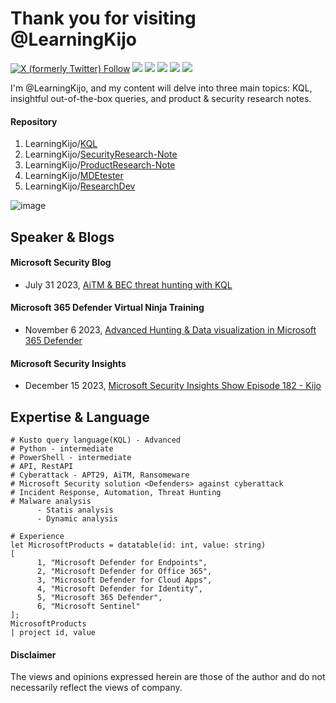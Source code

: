 # Thank you for visiting @LearningKijo
<a href="https://twitter.com/kj_ninja25"><img alt="X (formerly Twitter) Follow" src="https://img.shields.io/twitter/follow/kj_ninja25"></a>
<a href="https://www.linkedin.com/in/kijo-girardi/"><img src="https://img.shields.io/badge/-Linkedin-0077B5.svg?logo=linkedin&style=popout"></a>
<a href="https://learn.microsoft.com/en-us/azure/data-explorer/kusto/query/"><img src="https://img.shields.io/badge/Azure-KQL-00B2FF.svg?logo=microsoftazure&style=popout"></a>
<a href="https://learn.microsoft.com/en-us/azure/data-explorer/kusto/query/"><img src="https://img.shields.io/badge/Azure%20Data%20Explorer-%230078D4.svg?&style=popout&logo=azure%20data%20explorer&logoColor=white"/></a>
<img src="https://img.shields.io/badge/PowerShell-%235391FE.svg?&style=popout&logo=powershell&logoColor=white" /> <img src="https://img.shields.io/badge/-Python-FFFFFF.svg?logo=python&style=popout"> <br>


I'm @LearningKijo, and my content will delve into three main topics: KQL, insightful out-of-the-box queries, and product & security research notes.

#### Repository
1. LearningKijo/[KQL](https://github.com/LearningKijo/KQL)
2. LearningKijo/[SecurityResearch-Note](https://github.com/LearningKijo/SecurityResearcher-Note)
3. LearningKijo/[ProductResearch-Note](https://github.com/LearningKijo/SecurityResearcher-Note#product-research-note)
4. LearningKijo/[MDEtester](https://github.com/LearningKijo/MDEtester)
5. LearningKijo/[ResearchDev](https://github.com/LearningKijo/ResearchDev/tree/main)


![image](https://github.com/LearningKijo/LearningKijo/assets/120234772/8bc41545-7264-4f5b-8b6a-1243a75e49c4)

## Speaker & Blogs
#### Microsoft Security Blog 

- July 31 2023, [AiTM & BEC threat hunting with KQL](https://techcommunity.microsoft.com/t5/azure-data-explorer-blog/aitm-amp-bec-threat-hunting-with-kql/ba-p/3885166)

#### Microsoft 365 Defender Virtual Ninja Training
- November 6 2023, [Advanced Hunting & Data visualization in Microsoft 365 Defender](https://www.youtube.com/watch?v=2jSqr-nzWn8&ab_channel=MicrosoftSecurityCommunity)

#### Microsoft Security Insights
- December 15 2023, [Microsoft Security Insights Show Episode 182 - Kijo](https://www.youtube.com/live/AbcNOPiYE_A?si=6pZ9LLV_b_dzOEf8)

## Expertise & Language
```kql
# Kusto query language(KQL) - Advanced 
# Python - intermediate
# PowerShell - intermediate
# API, RestAPI
# Cyberattack - APT29, AiTM, Ransomeware
# Microsoft Security solution <Defenders> against cyberattack
# Incident Response, Automation, Threat Hunting
# Malware analysis
      - Statis analysis
      - Dynamic analysis
      
# Experience
let MicrosoftProducts = datatable(id: int, value: string)
[
      1, "Microsoft Defender for Endpoints", 
      2, "Microsoft Defender for Office 365", 
      3, "Microsoft Defender for Cloud Apps", 
      4, "Microsoft Defender for Identity", 
      5, "Microsoft 365 Defender", 
      6, "Microsoft Sentinel"
];
MicrosoftProducts
| project id, value
```



#### Disclaimer 
The views and opinions expressed herein are those of the author and do not necessarily reflect the views of company.
